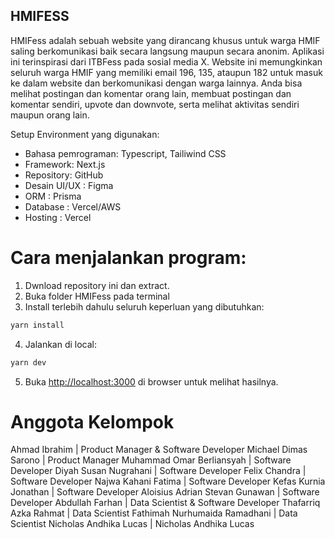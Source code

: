 ## HMIFESS

HMIFess adalah sebuah website yang dirancang khusus untuk warga HMIF saling berkomunikasi baik secara langsung maupun secara anonim. Aplikasi ini terinspirasi dari ITBFess pada sosial media X. Website ini memungkinkan seluruh warga HMIF yang memiliki email 196, 135, ataupun 182 untuk masuk ke dalam website dan berkomunikasi dengan warga lainnya. Anda bisa melihat postingan dan komentar orang lain, membuat postingan dan komentar sendiri, upvote dan downvote, serta melihat aktivitas sendiri maupun orang lain.

Setup Environment yang digunakan:
- Bahasa pemrograman: Typescript, Tailiwind CSS
- Framework: Next.js
- Repository: GitHub
- Desain UI/UX : Figma
- ORM : Prisma
- Database : Vercel/AWS
- Hosting : Vercel

# Cara menjalankan program:

1. Dwnload repository ini dan extract.
2. Buka folder HMIFess pada terminal
3. Install terlebih dahulu seluruh keperluan yang dibutuhkan:
```bash
yarn install
```
4. Jalankan di local:
```bash
yarn dev
```
5. Buka [http://localhost:3000](http://localhost:3000) di browser untuk melihat hasilnya.

# Anggota Kelompok

Ahmad Ibrahim                     | Product Manager & Software Developer
Michael Dimas Sarono              | Product Manager
Muhammad Omar Berliansyah         | Software Developer
Diyah Susan Nugrahani             | Software Developer 
Felix Chandra                     | Software Developer
Najwa Kahani Fatima               | Software Developer
Kefas Kurnia Jonathan             | Software Developer
Aloisius Adrian Stevan Gunawan    | Software Developer
Abdullah Farhan                   | Data Scientist & Software Developer
Thafarriq Azka Rahmat             | Data Scientist
Fathimah Nurhumaida Ramadhani     | Data Scientist
Nicholas Andhika Lucas            | Nicholas Andhika Lucas

